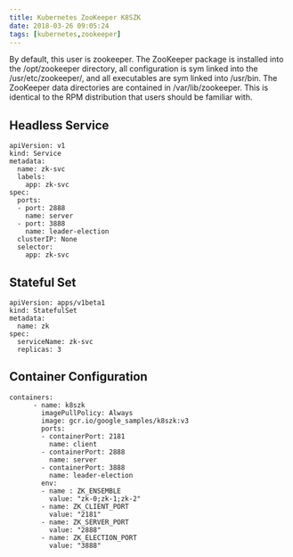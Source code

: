 ```yaml
---
title: Kubernetes ZooKeeper K8SZK
date: 2018-03-26 09:05:24
tags: [kubernetes,zookeeper]
---
```

By default, this user is zookeeper. 
The ZooKeeper package is installed into the /opt/zookeeper directory, 
all configuration is sym linked into the /usr/etc/zookeeper/, 
and all executables are sym linked into /usr/bin. 
The ZooKeeper data directories are contained in /var/lib/zookeeper. 
This is identical to the RPM distribution that users should be familiar with.


## Headless Service

```$xslt
apiVersion: v1
kind: Service
metadata:
  name: zk-svc
  labels:
    app: zk-svc
spec:
  ports:
  - port: 2888
    name: server
  - port: 3888
    name: leader-election
  clusterIP: None
  selector:
    app: zk-svc
```

## Stateful Set

```$xslt
apiVersion: apps/v1beta1
kind: StatefulSet
metadata:
  name: zk
spec:
  serviceName: zk-svc
  replicas: 3
```

## Container Configuration

```$xslt
containers:
      - name: k8szk
        imagePullPolicy: Always
        image: gcr.io/google_samples/k8szk:v3
        ports:
        - containerPort: 2181
          name: client
        - containerPort: 2888
          name: server
        - containerPort: 3888
          name: leader-election
        env:
        - name : ZK_ENSEMBLE
          value: "zk-0;zk-1;zk-2"
        - name: ZK_CLIENT_PORT
          value: "2181"
        - name: ZK_SERVER_PORT
          value: "2888"
        - name: ZK_ELECTION_PORT
          value: "3888"
```